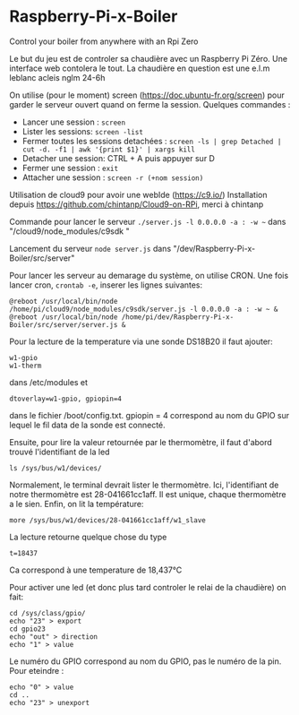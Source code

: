 # Raspberry-Pi-x-Boiler
Control your boiler from anywhere with an Rpi Zero

Le but du jeu est de controler sa chaudière avec un Raspberry Pi Zéro.
Une interface web contolera le tout.
La chaudière en question est une e.l.m leblanc acleis nglm 24-6h

On utilise (pour le moment) screen (https://doc.ubuntu-fr.org/screen) pour garder le serveur ouvert quand on ferme la session.
Quelques commandes :
- Lancer une session : ```screen```
- Lister les sessions: ```screen -list```
- Fermer toutes les sessions detachées : ```screen -ls | grep Detached | cut -d. -f1 | awk '{print $1}' | xargs kill```
- Detacher une session: CTRL + A puis appuyer sur D
- Fermer une session : ```exit```
- Attacher une session : ```screen -r (+nom session)```

Utilisation de cloud9 pour avoir une webIde (https://c9.io/)
Installation depuis https://github.com/chintanp/Cloud9-on-RPi, merci à chintanp

Commande pour lancer le serveur ```./server.js -l 0.0.0.0 -a : -w ~``` dans "/cloud9/node_modules/c9sdk "

Lancement du serveur ```node server.js``` dans "/dev/Raspberry-Pi-x-Boiler/src/server"

Pour lancer les serveur au demarage du système, on utilise CRON. Une fois lancer cron, ```crontab -e```, inserer les lignes suivantes:
```
@reboot /usr/local/bin/node /home/pi/cloud9/node_modules/c9sdk/server.js -l 0.0.0.0 -a : -w ~ & 
@reboot /usr/local/bin/node /home/pi/dev/Raspberry-Pi-x-Boiler/src/server/server.js &
```

Pour la lecture de la temperature via une sonde DS18B20 il faut ajouter:
```
w1-gpio
w1-therm
```
dans /etc/modules et 
```
dtoverlay=w1-gpio, gpiopin=4
```
dans le fichier /boot/config.txt. gpiopin = 4 correspond au nom du GPIO sur lequel le fil data de la sonde est connecté.

Ensuite, pour lire la valeur retournée par le thermomètre, il faut d'abord trouvé l'identifiant de la led
```
ls /sys/bus/w1/devices/
```
Normalement, le terminal devrait lister le thermomètre. Ici, l'identifiant de notre thermomètre est 28-041661cc1aff. Il est unique, chaque thermomètre a le sien. Enfin, on lit la température:

```
more /sys/bus/w1/devices/28-041661cc1aff/w1_slave
```
La lecture retourne quelque chose du type
```
t=18437
```
Ca correspond à une temperature de 18,437°C

Pour activer une led (et donc plus tard controler le relai de la chaudière) on fait:
```
cd /sys/class/gpio/
echo "23" > export
cd gpio23
echo "out" > direction
echo "1" > value
```

Le numéro du GPIO correspond au nom du GPIO, pas le numéro de la pin.
Pour eteindre :

```
echo "0" > value
cd ..
echo "23" > unexport
```
